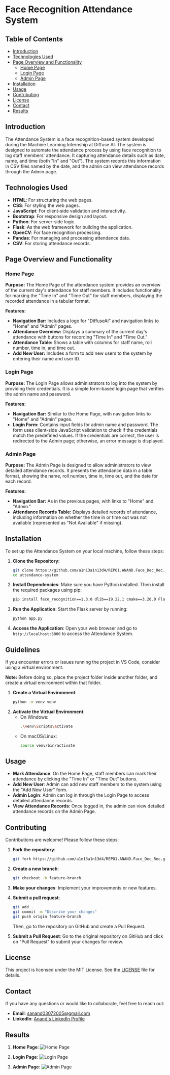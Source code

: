 # Face Recognition Attendance System

## Table of Contents
- [Introduction](#introduction)
- [Technologies Used](#technologies-used)
- [Page Overview and Functionality](#page-overview-and-functionality)
  - [Home Page](#home-page)
  - [Login Page](#login-page)
  - [Admin Page](#admin-page)
- [Installation](#installation)
- [Usage](#usage)
- [Contributing](#contributing)
- [License](#license)
- [Contact](#contact)
- [Results](#results)

## Introduction
The Attendance System is a face recognition-based system developed during the Machine Learning Internship at Diffuse AI. The system is designed to automate the attendance process by using face recognition to log staff members' attendance. It capturing attendance details such as date, name, and time (both "In" and "Out"). The system records this information in CSV files named by the date, and the admin can view attendance records through the Admin page.

## Technologies Used
- **HTML**: For structuring the web pages.
- **CSS**: For styling the web pages.
- **JavaScript**: For client-side validation and interactivity.
- **Bootstrap**: For responsive design and layout.
- **Python**: For server-side logic.
- **Flask**: As the web framework for building the application.
- **OpenCV**: For face recognition processing.
- **Pandas**: For managing and processing attendance data.
- **CSV**: For storing attendance records.

## Page Overview and Functionality

### Home Page
**Purpose:** The Home Page of the attendance system provides an overview of the current day's attendance for staff members. It includes functionality for marking the "Time In" and "Time Out" for staff members, displaying the recorded attendance in a tabular format.

**Features:**
- **Navigation Bar:** Includes a logo for "DiffuseAi" and navigation links to "Home" and "Admin" pages.
- **Attendance Overview:** Displays a summary of the current day's attendance with buttons for recording "Time In" and "Time Out."
- **Attendance Table:** Shows a table with columns for staff name, roll number, time in, and time out.
- **Add New User:** Includes a form to add new users to the system by entering their name and user ID.

### Login Page
**Purpose:** The Login Page allows administrators to log into the system by providing their credentials. It is a simple form-based login page that verifies the admin name and password.

**Features:**
- **Navigation Bar:** Similar to the Home Page, with navigation links to "Home" and "Admin" pages.
- **Login Form:** Contains input fields for admin name and password. The form uses client-side JavaScript validation to check if the credentials match the predefined values. If the credentials are correct, the user is redirected to the Admin page; otherwise, an error message is displayed.

### Admin Page
**Purpose:** The Admin Page is designed to allow administrators to view detailed attendance records. It presents the attendance data in a table format, showing the name, roll number, time in, time out, and the date for each record.

**Features:**
- **Navigation Bar:** As in the previous pages, with links to "Home" and "Admin."
- **Attendance Records Table:** Displays detailed records of attendance, including information on whether the time in or time out was not available (represented as "Not Available" if missing).

## Installation
To set up the Attendance System on your local machine, follow these steps:

1. **Clone the Repository**:
   ```bash
   git clone https://github.com/a1n13a1n13d4/REPO1.ANAND.Face_Dec_Rec.git
   cd attendance-system
   ```

2. **Install Dependencies**:
   Make sure you have Python installed. Then install the required packages using pip:
   ```bash
   pip install face_recognition==1.3.0 dlib==19.22.1 cmake==3.20.0 Flask==2.3.2 OpenCV==4.7.0 NumPy==1.25.2 Pandas==2.0.3 scikit-learn==1.3.0 joblib==1.3.2 Werkzeug==2.3.4 Jinja2==3.1.2
   ```

3. **Run the Application**:
   Start the Flask server by running:
   ```bash
   python app.py
   ```

4. **Access the Application**:
   Open your web browser and go to `http://localhost:5000` to access the Attendance System.

## Guidelines
If you encounter errors or issues running the project in VS Code, consider using a virtual environment:

**Note:** Before doing so, place the project folder inside another folder, and create a virtual environment within that folder.

1. **Create a Virtual Environment**:
   ```bash
   python -m venv venv
   ```
2. **Activate the Virtual Environment**:
   - On Windows:
     ```bash
     .\venv\Scripts\activate
     ```
   - On macOS/Linux:
     ```bash
     source venv/bin/activate
     
## Usage
- **Mark Attendance**: On the Home Page, staff members can mark their attendance by clicking the "Time In" or "Time Out" buttons.
- **Add New User**: Admin can add new staff members to the system using the "Add New User" form.
- **Admin Login**: Admin can log in through the Login Page to access detailed attendance records.
- **View Attendance Records**: Once logged in, the admin can view detailed attendance records on the Admin Page.

## Contributing
Contributions are welcome! Please follow these steps:

1. **Fork the repository**:
   ```bash
   git fork https://github.com/a1n13a1n13d4/REPO1.ANAND.Face_Dec_Rec.git
   ```

2. **Create a new branch**:
   ```bash
   git checkout -b feature-branch
   ```

3. **Make your changes**: Implement your improvements or new features.

4. **Submit a pull request**:
   ```bash
   git add .
   git commit -m "Describe your changes"
   git push origin feature-branch
   ```
   Then, go to the repository on GitHub and create a Pull Request.

6. **Submit a Pull Request**:
   Go to the original repository on GitHub and click on "Pull Request" to submit your changes for review.

## License
This project is licensed under the MIT License. See the [LICENSE](LICENSE) file for details.

## Contact
If you have any questions or would like to collaborate, feel free to reach out:

- **Email**: [sanand03072005@gmail.com](mailto:sanand03072005@gmail.com?subject=Inquiry%20About%20Attendance%20using%20Face%20Recognition%20Project&body=Hi%20Anand,%0A%0AI'm%20interested%20in%20learning%20more%20about%20the%20Attendance%20using%20Face%20Recognition%20Projects%20you%20developed%20during%20your%20Machine%20Learning%20Internship%20at%20Diffuse%20AI.%20I%20have%20some%20questions%20and%20would%20like%20to%20discuss%20potential%20collaborations.%0A%0AThank%20you!%0A%0ABest%20regards,%0A[Your%20Name])
- **LinkedIn**: [Anand's LinkedIn Profile](https://www.linkedin.com/in/anands37/)

## Results
1. **Home Page**:
   ![Home Page](https://github.com/a1n13a1n13d4/REPO1.ANAND.Face_Dec_Rec/blob/main/1.Home%20Page.png)

2. **Login Page**:
   ![Login Page](https://github.com/a1n13a1n13d4/REPO1.ANAND.Face_Dec_Rec/blob/main/2.Login%20Page%20for%20Admin%20page.png)

3. **Admin Page**:
   ![Admin Page](https://github.com/a1n13a1n13d4/REPO1.ANAND.Face_Dec_Rec/blob/main/3.Admin%20Page.png)

